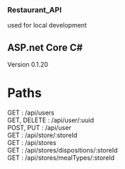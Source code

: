 ### Restaurant_API  
used for local development

## ASP.net Core C#  
Version 0.1.20

# Paths  
GET					: /api/users  
GET, DELETE			: /api/user/:uuid  
POST, PUT			: /api/user  
GET					: /api/store/:storeId  
GET					: /api/stores  
GET					: /api/stores/dispositions/:storeId  
GET					: /api/stores/mealTypes/:storeId  